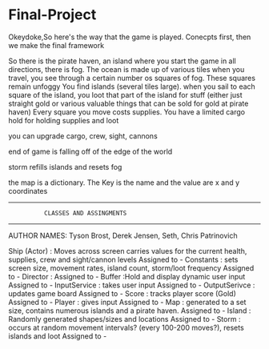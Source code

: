 # Final-Project

Okeydoke,So here's the way that the game is played. Conecpts first, then we make the final framework

So there is the pirate haven, an island where you start the game
in all directions, there is fog. The ocean is made up of various tiles
when you travel, you see through a certain number os squares of fog. These squares remain unfoggy
You find islands (several tiles large). when you sail to each square of the island, you loot that part
of the island for stuff (either just straight gold or various valuable things that can be sold for gold at pirate haven)
Every square you move costs supplies. You have a limited cargo hold for holding supplies and loot

you can upgrade cargo, crew, sight, cannons

end of game is falling off of the edge of the world

storm refills islands and resets fog


the map is a dictionary. The Key is the name and the value are x and y coordinates

______________________________________________________

              CLASSES AND ASSINGMENTS
______________________________________________________
AUTHOR NAMES: Tyson Brost, Derek Jensen, Seth, Chris Patrinovich


Ship (Actor) : Moves across screen carries values for the current health, supplies, crew and sight/cannon levels
    Assigned to - 
Constants : sets screen size, movement rates, island count, storm/loot frequency
    Assigned to - 
Director :
    Assigned to - 
Buffer :Hold and display dynamic user input
    Assigned to - 
InputService : takes user input
    Assigned to - 
OutputSerivce : updates game board
    Assigned to - 
Score : tracks player score (Gold)
    Assigned to - 
Player : gives input 
    Assigned to - 
Map : generated to a set size, contains numerous islands and a pirate haven.
    Assigned to - 
Island : Randomly generated shapes/sizes and locations
    Assigned to - 
Storm : occurs at random movement intervals? (every 100-200 moves?), resets islands and loot
    Assigned to - 

